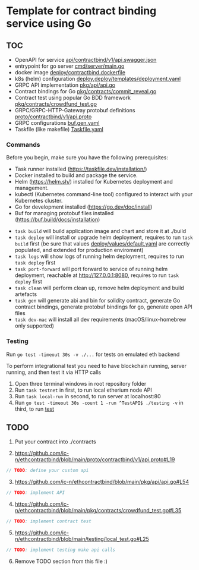 # Template for contract binding service using Go

## TOC

- OpenAPI for service [api/contractbind/v1/api.swagger.json](./api/contractbind/v1/api.swagger.json)
- entrypoint for go server [cmd/server/main.go](./cmd/server/main.go)
- docker image [deploy/contractbind.dockerfile](./deploy/contractbind.dockerfile)
- k8s (helm) configuration [deploy](./deploy),[deploy/templates/deployment.yaml](./deploy/templates/deployment.yaml)
- GRPC API implementation [pkg/api/api.go](./pkg/api/api.go)
- Contract bindings for Go [pkg/contracts/commit_reveal.go](./pkg/contracts/commit_reveal.go)
- Contract test using popular Go BDD framework [pkg/contracts/crowdfund_test.go](./pkg/contracts/crowdfund_test.go)
- GRPC/GRPC-HTTP-Gateway protobuf definitions [proto/contractbind/v1/api.proto](./proto/contractbind/v1/api.proto)
- GRPC configurations [buf.gen.yaml](./buf.gen.yaml)
- Taskfile (like makefile) [Taskfile.yaml](./Taskfile.yaml)

### Commands

Before you begin, make sure you have the following prerequisites:

- Task runner installed (https://taskfile.dev/installation/)
- Docker installed to build and package the service.
- Helm (https://helm.sh/) installed for Kubernetes deployment and management.
- kubectl (Kubernetes command-line tool) configured to interact with your Kubernetes cluster.
- Go for development installed (https://go.dev/doc/install)
- Buf for managing protobuf files installed (https://buf.build/docs/installation)

+ `task build` will build application image and chart and store it at ./build
+ `task deploy` will install or upgrade helm deployment, requires to run `task build` first (be sure that values [deploy/values/default.yaml](./deploy/values/default.yaml) are correctly populated, and extended for production enviroment)
+ `task logs` will show logs of running helm deployment, requires to run `task deploy` first
+ `task port-forward` will port forward to service of running helm deployment, reachable at http://127.0.0.1:8080, requires to run `task deploy` first
+ `task clean` will perform clean up, remove helm deployment and build artefacts
+ `task gen` will generate abi and bin for solidity contract, generate Go contract bindings, generate protobuf bindings for go, generate open API files
+ `task dev-mac` will install all dev requirements (macOS/linux-homebrew only supported)

### Testing

Run `go test -timeout 30s -v ./...` for tests on emulated eth backend

To perform integrational test you need to have blockchain running, server running, and then test it via HTTP calls

1. Open three terminal windows in root repository folder
1. Run `task testnet` in first, to run local etherium node API
1. Run `task local-run` in second, to run server at localhost:80
1. Run `go test -timeout 30s -count 1 -run ^TestAPI$ ./testing -v` in third, to run [test](./testing/local_test.go)

## TODO

1. Put your contract into ./contracts

2. https://github.com/ic-n/ethcontractbind/blob/main/proto/contractbind/v1/api.proto#L19
```go
// TODO: define your custom api
```

3. https://github.com/ic-n/ethcontractbind/blob/main/pkg/api/api.go#L54
```go
// TODO: implement API
```

4. https://github.com/ic-n/ethcontractbind/blob/main/pkg/contracts/crowdfund_test.go#L35
```go
// TODO: implement contract test
```

5. https://github.com/ic-n/ethcontractbind/blob/main/testing/local_test.go#L25
```go
// TODO: implement testing make api calls
```

6. Remove TODO section from this file :)
